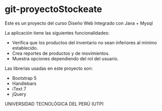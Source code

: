 # git-proyectoStockeate
Este es un proyecto del curso Diseño Web Integrado con Java + Mysql

La aplicación tiene las siguientes funcionalidades:

- Verifica que los productos del inventario no sean inferiores al mínimo establecido.
- Crea reportes de productos y de movimientos.
- Muestra opciones dependiendo del rol del usuario.

Las librerías usadas en este proyecto son:

- Bootstrap 5
- Handlebars
- iText 7
- jQuery

UNIVERSIDAD TECNOLÓGICA DEL PERÚ (UTP)
